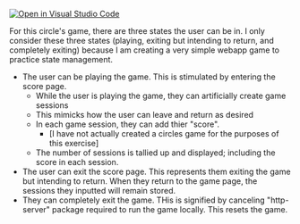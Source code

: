 [![Open in Visual Studio Code](https://classroom.github.com/assets/open-in-vscode-c66648af7eb3fe8bc4f294546bfd86ef473780cde1dea487d3c4ff354943c9ae.svg)](https://classroom.github.com/online_ide?assignment_repo_id=8842962&assignment_repo_type=AssignmentRepo)

For this circle's game, there are three states the user can be in. I only consider these three states (playing, exiting but intending to return, and completely exiting) because I am creating a very simple webapp game to practice state management. 
- The user can be playing the game. This is stimulated by entering the score page.
  - While the user is playing the game, they can artificially create game sessions
  - This mimicks how the user can leave and return as desired
  - In each game session, they can add thier "score". 
    - [I have not actually created a circles game for the purposes of this exercise] 
  - The number of sessions is tallied up and displayed; including the score in each session. 
- The user can exit the score page. This represents them exiting the game but intending to return. When they return to the game page, the sessions they inputted will remain stored.
- They can completely exit the game. THis is signified by canceling "http-server" package required to run the game locally. This resets the game.